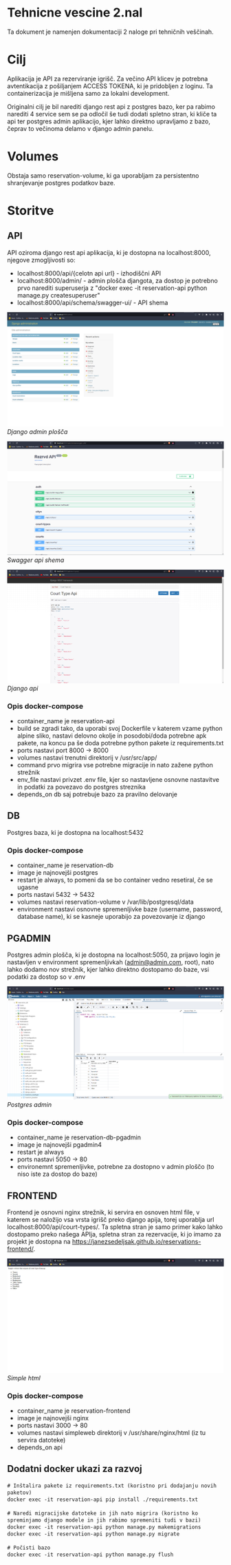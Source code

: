 # Tehnicne vescine 2.nal

Ta dokument je namenjen dokumentaciji 2 naloge pri tehničnih veščinah.

# Cilj
Aplikacija je API za rezerviranje igrišč. Za večino API klicev je potrebna avtentikacija z pošiljanjem ACCESS TOKENA, ki je pridobljen z loginu. Ta containerizacija je mišljena samo za lokalni development.

Originalni cilj je bil narediti django rest api z postgres bazo, ker pa rabimo narediti 4 service sem se pa odločil še tudi dodati spletno stran, ki kliče ta api ter postgres admin aplikacijo, kjer lahko direktno upravljamo z bazo, čeprav to večinoma delamo v django admin panelu.

# Volumes

Obstaja samo reservation-volume, ki ga uporabljam za persistentno shranjevanje postgres podatkov baze.

# Storitve

## API

API oziroma django rest api aplikacija, ki je dostopna na localhost:8000, njegove zmogljivosti so:
 - localhost:8000/api/{celotn api url} - izhodiščni API
 - localhost:8000/admin/ - admin plošča djangota, za dostop je potrebno prvo narediti superuserja z "docker exec -it reservation-api python manage.py createsuperuser"
 - localhost:8000/api/schema/swagger-ui/ - API shema

![django admin panel](images/api_1.png)
*Django admin plošča*

![Swagger api schema](images/api_2.png)
*Swagger api shema*

![django api](images/api_3.png)
*Django api*


### Opis docker-compose
- container_name je reservation-api
- build se zgradi tako, da uporabi svoj Dockerfile v katerem vzame python alpine sliko, nastavi delovno okolje in posodobi/doda potrebne apk pakete, na koncu pa še doda potrebne python pakete iz requirements.txt 
- ports nastavi port 8000 -> 8000
- volumes nastavi trenutni direktorij v /usr/src/app/
- command prvo migrira vse potrebne migracije in nato zažene python strežnik
- env_file nastavi privzet .env file, kjer so nastavljene osnovne nastavitve in podatki za povezavo do postgres streznika
- depends_on db saj potrebuje bazo za pravilno delovanje

## DB

Postgres baza, ki je dostopna na localhost:5432

### Opis docker-compose
 - container_name je reservation-db
 - image je najnovejši postgres
 - restart je always, to pomeni da se bo container vedno resetiral, če se ugasne
 - ports nastavi 5432 -> 5432
 - volumes nastavi reservation-volume v /var/lib/postgresql/data
 - environment nastavi osnovne spremenljivke baze (username, password, database name), ki se kasneje uporabijo za povezovanje iz django


## PGADMIN

Postgres admin plošča, ki je dostopna na localhost:5050, za prijavo login je nastavljen v environment spremenljivkah (admin@admin.com, root), nato lahko dodamo nov strežnik, kjer lahko direktno dostopamo do baze, vsi podatki za dostop so v .env

![postgres admin](images/pgadmin_1.png)
*Postgres admin*

### Opis docker-compose
 - container_name je reservation-db-pgadmin
 - image je najnovejši pgadmin4
 - restart je always
 - ports nastavi 5050 -> 80
 - environemnt spremenljivke, potrebne za dostopno v admin ploščo (to niso iste za dostop do baze)

## FRONTEND

Frontend je osnovni nginx strežnik, ki servira en osnoven html file, v katerem se naložijo vsa vrsta igrišč preko django apija, torej uporablja url localhost:8000/api/court-types/. Ta spletna stran je samo primer kako lahko dostopamo preko našega APIja, spletna stran za rezervacije, ki jo imamo za projekt je dostopna na https://janezsedeljsak.github.io/reservations-frontend/.

![simple html](images/frontend_1.png)
*Simple html*

### Opis docker-compose
 - container_name je reservation-frontend
 - image je najnovejši nginx
 - ports nastavi 3000 -> 80
 - volumes nastavi simpleweb direktorij v /usr/share/nginx/html (iz tu servira datoteke)
 - depends_on api

## Dodatni docker ukazi za razvoj

    # Inštalira pakete iz requirements.txt (koristno pri dodajanju novih paketov)
    docker exec -it reservation-api pip install ./requirements.txt

    # Naredi migracijske datoteke in jih nato migrira (koristno ko spreminjamo django modele in jih rabimo spremeniti tudi v bazi)
    docker exec -it reservation-api python manage.py makemigrations
    docker exec -it reservation-api python manage.py migrate

    # Počisti bazo
    docker exec -it reservation-api python manage.py flush